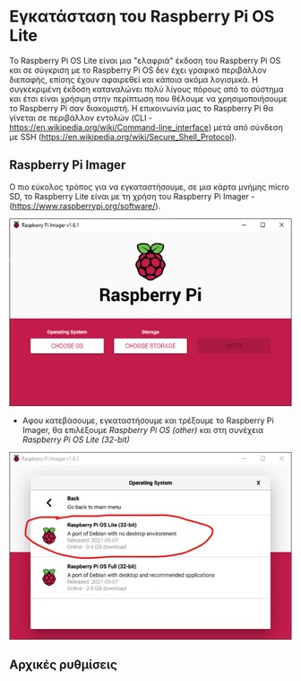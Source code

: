 # Εγκατάσταση του Raspberry Pi OS Lite

Το Raspberry Pi OS Lite είναι μια "ελαφριά" έκδοση του Raspberry Pi OS και σε σύγκριση με το Raspberry Pi OS δεν έχει γραφικό περιβάλλον διεπαφής, επίσης έχουν αφαιρεθεί και κάποια ακόμα λογισμικά. Η συγκεκριμένη έκδοση καταναλώνει πολύ λίγους πόρους από το σύστημα και έτσι είναι χρήσιμη στην περίπτωση που θέλουμε να χρησιμοποιήσουμε το Raspberry Pi σαν διακομιστή. Η επικοινωνία μας το Raspberry Pi θα γίνεται σε περιβάλλον εντολών (CLI - https://en.wikipedia.org/wiki/Command-line_interface) μετά από σύνδεση με SSH (https://en.wikipedia.org/wiki/Secure_Shell_Protocol).

## Raspberry Pi Imager

Ο πιο εύκολος τρόπος για να εγκαταστήσουμε, σε μια κάρτα μνήμης micro SD, το Raspberry Lite είναι με τη χρήση του Raspberry Pi Imager - (https://www.raspberrypi.org/software/).

![Raspberry Pi Imager](images/imager.png)

* Αφου κατεβάσουμε, εγκαταστήσουμε και τρέξουμε το Raspberry Pi Imager, θα επιλέξουμε *Raspberry Pi OS (other)* και στη συνέχεια *Raspberry Pi OS Lite (32-bit)*

![Επιλογή Raspberry Pi OS Lite](images/imager-select-os.png)

## Αρχικές ρυθμίσεις

## 